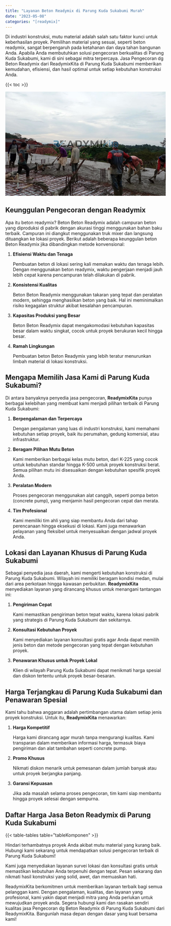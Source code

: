 ```yaml
---
title: "Layanan Beton Readymix di Parung Kuda Sukabumi Murah"
date: "2023-05-08"
categories: "[readymix]"
---
```


Di industri konstruksi, mutu material adalah salah satu faktor kunci untuk keberhasilan proyek. Pemilihan material yang sesuai, seperti beton readymix, sangat berpengaruh pada ketahanan dan daya tahan bangunan Anda. Apabila Anda membutuhkan solusi pengecoran berkualitas di Parung Kuda Sukabumi, kami di sini sebagai mitra terpercaya. Jasa Pengecoran dg Beton Readymix dari ReadymixKita di Parung Kuda Sukabumi memberikan kemudahan, efisiensi, dan hasil optimal untuk setiap kebutuhan konstruksi Anda.

{{< toc >}}

![Layanan Beton Readymix di Parung Kuda Sukabumi Murah](/images/readymix/cor-readymix-06.jpg)

## Keunggulan Pengecoran dengan Readymix

Apa itu beton readymix? Beton Beton Readymix adalah campuran beton yang diproduksi di pabrik dengan akurasi tinggi menggunakan bahan baku terbaik. Campuran ini diangkut menggunakan truk mixer dan langsung dituangkan ke lokasi proyek. Berikut adalah beberapa keunggulan beton Beton Readymix jika dibandingkan metode konvensional:

1. **Efisiensi Waktu dan Tenaga**

   Pembuatan beton di lokasi sering kali memakan waktu dan tenaga lebih. Dengan menggunakan beton readymix, waktu pengerjaan menjadi jauh lebih cepat karena pencampuran telah dilakukan di pabrik.

2. **Konsistensi Kualitas**

   Beton Beton Readymix menggunakan takaran yang tepat dan peralatan modern, sehingga menghasilkan beton yang baik. Hal ini meminimalkan risiko kegagalan struktur akibat kesalahan pencampuran.

3. **Kapasitas Produksi yang Besar**

   Beton Beton Readymix dapat mengakomodasi kebutuhan kapasitas besar dalam waktu singkat, cocok untuk proyek berukuran kecil hingga besar.

4. **Ramah Lingkungan**

   Pembuatan beton Beton Readymix yang lebih teratur menurunkan limbah material di lokasi konstruksi.

## Mengapa Memilih Jasa Kami di Parung Kuda Sukabumi?

Di antara banyaknya penyedia jasa pengecoran, **ReadymixKita** punya berbagai kelebihan yang membuat kami menjadi pilihan terbaik di Parung Kuda Sukabumi:

1. **Berpengalaman dan Terpercaya**

   Dengan pengalaman yang luas di industri konstruksi, kami memahami kebutuhan setiap proyek, baik itu perumahan, gedung komersial, atau infrastruktur.

2. **Beragam Pilihan Mutu Beton**

   Kami memberikan berbagai kelas mutu beton, dari K-225 yang cocok untuk kebutuhan standar hingga K-500 untuk proyek konstruksi berat. Semua pilihan mutu ini disesuaikan dengan kebutuhan spesifik proyek Anda.

3. **Peralatan Modern**

   Proses pengecoran menggunakan alat canggih, seperti pompa beton (concrete pump), yang menjamin hasil pengecoran cepat dan merata.

4. **Tim Profesional**

   Kami memiliki tim ahli yang siap membantu Anda dari tahap perencanaan hingga eksekusi di lokasi. Kami juga menawarkan pelayanan yang fleksibel untuk menyesuaikan dengan jadwal proyek Anda.

## Lokasi dan Layanan Khusus di Parung Kuda Sukabumi

Sebagai penyedia jasa daerah, kami mengerti kebutuhan konstruksi di Parung Kuda Sukabumi. Wilayah ini memiliki beragam kondisi medan, mulai dari area perkotaan hingga kawasan perbukitan. **ReadymixKita** menyediakan layanan yang dirancang khusus untuk menangani tantangan ini:

1. **Pengiriman Cepat**

   Kami memastikan pengiriman beton tepat waktu, karena lokasi pabrik yang strategis di Parung Kuda Sukabumi dan sekitarnya.

2. **Konsultasi Kebutuhan Proyek**

   Kami menyediakan layanan konsultasi gratis agar Anda dapat memilih jenis beton dan metode pengecoran yang tepat dengan kebutuhan proyek.

3. **Penawaran Khusus untuk Proyek Lokal**

   Klien di wilayah Parung Kuda Sukabumi dapat menikmati harga spesial dan diskon tertentu untuk proyek besar-besaran.

## Harga Terjangkau di Parung Kuda Sukabumi dan Penawaran Spesial

Kami tahu bahwa anggaran adalah pertimbangan utama dalam setiap jenis proyek konstruksi. Untuk itu, **ReadymixKita** menawarkan:

1. **Harga Kompetitif**

   Harga kami dirancang agar murah tanpa mengurangi kualitas. Kami transparan dalam memberikan informasi harga, termasuk biaya pengiriman dan alat tambahan seperti concrete pump.

2. **Promo Khusus**

   Nikmati diskon menarik untuk pemesanan dalam jumlah banyak atau untuk proyek berjangka panjang.

3. **Garansi Kepuasan**

   Jika ada masalah selama proses pengecoran, tim kami siap membantu hingga proyek selesai dengan sempurna.

## Daftar Harga Jasa Beton Readymix di Parung Kuda Sukabumi

{{< table-tables table="tableKomponen" >}}

Hindari terhambatnya proyek Anda akibat mutu material yang kurang baik. Hubungi kami sekarang untuk mendapatkan solusi pengecoran terbaik di Parung Kuda Sukabumi!

Kami juga menyediakan layanan survei lokasi dan konsultasi gratis untuk memastikan kebutuhan Anda terpenuhi dengan tepat. Pesan sekarang dan nikmati hasil konstruksi yang solid, awet, dan memuaskan hati.

ReadymixKita berkomitmen untuk memberikan layanan terbaik bagi semua pelanggan kami. Dengan pengalaman, kualitas, dan layanan yang profesional, kami yakin dapat menjadi mitra yang Anda perlukan untuk mewujudkan proyek anda. Segera hubungi kami dan rasakan sendiri kualitas jasa Pengecoran dg Beton Readymix di Parung Kuda Sukabumi dari ReadymixKita. Bangunlah masa depan dengan dasar yang kuat bersama kami!